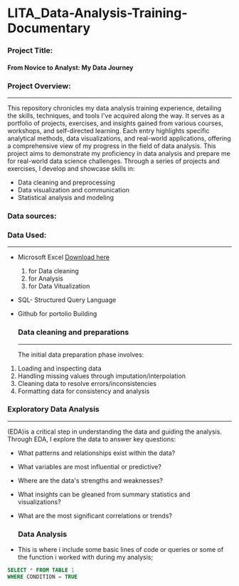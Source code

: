 # LITA_Data-Analysis-Training-Documentary

### Project Title:
#### From Novice to Analyst: My Data Journey

### Project Overview: 
---
 This repository chronicles my data analysis training experience, detailing the skills, techniques, and tools I've acquired along the way. It serves as a portfolio of projects, exercises, and insights gained from various courses, workshops, and self-directed learning. Each entry highlights specific analytical methods, data visualizations, and real-world applications, offering a comprehensive view of my progress in the field of data analysis. This project aims to demonstrate my proficiency in data analysis and prepare me for real-world data science challenges. Through a series of projects and exercises, I develop and showcase skills in:

- Data cleaning and preprocessing
- Data visualization and communication
- Statistical analysis and modeling

### Data sources:

### Data Used:
---
- Microsoft Excel [Download here](https://www.microsoft.com)
  1. for Data cleaning
  2. for Analysis
  3. for Data Vitualization
- SQL- Structured Query Language
- Github for portolio Building

  ### Data cleaning and preparations
  ---
  The initial data preparation phase involves:

1. Loading and inspecting data
2. Handling missing values through imputation/interpolation
3. Cleaning data to resolve errors/inconsistencies
4. Formatting data for consistency and analysis

### Exploratory Data Analysis 
---
(EDA)is a critical step in understanding the data and guiding the analysis. Through EDA, I explore the data to answer key questions:

- What patterns and relationships exist within the data?
- What variables are most influential or predictive?
- Where are the data's strengths and weaknesses?
- What insights can be gleaned from summary statistics and visualizations?
- What are the most significant correlations or trends?

  ### Data Analysis
- This is where i include some basic lines of code or queries or some of the function i worked with during my analysis;
```SQL
SELECT * FROM TABLE 1
WHERE CONDITION = TRUE

















